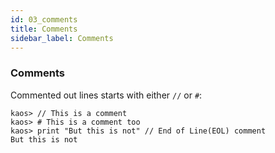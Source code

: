 ```yaml
---
id: 03_comments
title: Comments
sidebar_label: Comments
---
```


### Comments

Commented out lines starts with either `//` or `#`:

```
kaos> // This is a comment
kaos> # This is a comment too
kaos> print "But this is not" // End of Line(EOL) comment
But this is not
```
